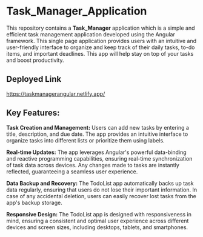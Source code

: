 # Task_Manager_Application

This repository contains a **Task_Manager** application which is a simple and efficient task management application developed using the Angular framework.  This single page application provides users with an intuitive and user-friendly interface to organize and keep track of their daily tasks, to-do items, and important deadlines. This app will help stay on top of your tasks and boost productivity.

## Deployed Link

https://taskmanagerangular.netlify.app/

## Key Features:

**Task Creation and Management:** Users can add new tasks by entering a title, description, and due date. The app provides an intuitive interface to organize tasks into different lists or prioritize them using labels.

**Real-time Updates:** The app leverages Angular's powerful data-binding and reactive programming capabilities, ensuring real-time synchronization of task data across devices. Any changes made to tasks are instantly reflected, guaranteeing a seamless user experience.

**Data Backup and Recovery:** The TodoList app automatically backs up task data regularly, ensuring that users do not lose their important information. In case of any accidental deletion, users can easily recover lost tasks from the app's backup storage.

**Responsive Design:** The TodoList app is designed with responsiveness in mind, ensuring a consistent and optimal user experience across different devices and screen sizes, including desktops, tablets, and smartphones.
